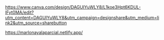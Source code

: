 https://www.canva.com/design/DAGUIYuWLY8/L1koe3Hpt6KDUL-lFyt0MA/edit?utm_content=DAGUIYuWLY8&utm_campaign=designshare&utm_medium=link2&utm_source=sharebutton

https://marlonayalaparcial.netlify.app/
